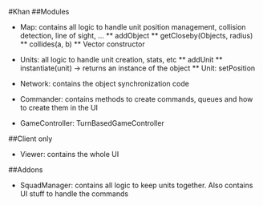 #Khan
##Modules
* Map: contains all logic to handle unit position management, collision detection, line of sight, ...
** addObject
** getCloseby(Objects, radius)
** collides(a, b)
** Vector constructor

* Units: all logic to handle unit creation, stats, etc
** addUnit
** instantiate(unit) -> returns an instance of the object
** Unit: setPosition

* Network: contains the object synchronization code
* Commander: contains methods to create commands, queues and how to create them in the UI
* GameController: TurnBasedGameController

##Client only
* Viewer: contains the whole UI

##Addons
* SquadManager: contains all logic to keep units together. Also contains UI stuff to handle the commands
